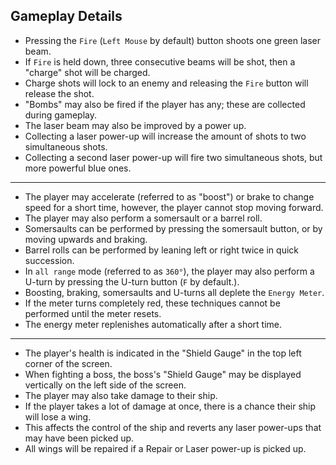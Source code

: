 ## Gameplay Details

- Pressing the `Fire` (`Left Mouse` by default) button shoots one green laser beam.
- If `Fire` is held down, three consecutive beams will be shot, then a "charge" shot will be charged.
- Charge shots will lock to an enemy and releasing the `Fire` button will release the shot.
- "Bombs" may also be fired if the player has any; these are collected during gameplay.
- The laser beam may also be improved by a power up.
- Collecting a laser power-up will increase the amount of shots to two simultaneous shots.
- Collecting a second laser power-up will fire two simultaneous shots, but more powerful blue ones.

---

- The player may accelerate (referred to as "boost") or brake to change speed for a short time, however, the player cannot stop moving forward.
- The player may also perform a somersault or a barrel roll.
- Somersaults can be performed by pressing the somersault button, or by moving upwards and braking.
- Barrel rolls can be performed by leaning left or right twice in quick succession.
- In `all range` mode (referred to as `360°`), the player may also perform a U-turn by pressing the U-turn button (`F` by default.).
- Boosting, braking, somersaults and U-turns all deplete the `Energy Meter`.
- If the meter turns completely red, these techniques cannot be performed until the meter resets.
- The energy meter replenishes automatically after a short time.

---

- The player's health is indicated in the "Shield Gauge" in the top left corner of the screen.
- When fighting a boss, the boss's "Shield Gauge" may be displayed vertically on the left side of the screen.
- The player may also take damage to their ship.
- If the player takes a lot of damage at once, there is a chance their ship will lose a wing.
- This affects the control of the ship and reverts any laser power-ups that may have been picked up.
- All wings will be repaired if a Repair or Laser power-up is picked up.
